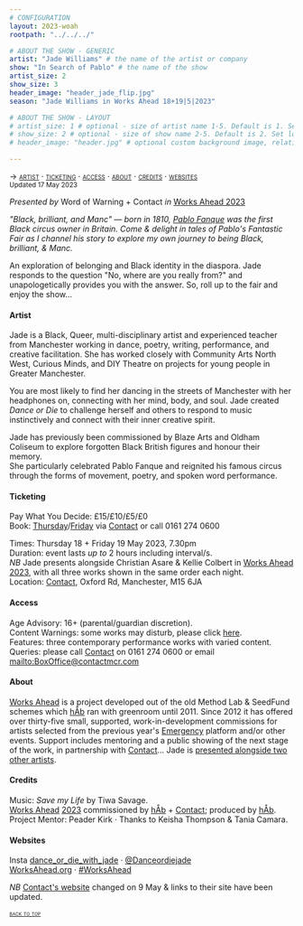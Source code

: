 ```yaml
---
# CONFIGURATION
layout: 2023-woah
rootpath: "../../../"

# ABOUT THE SHOW - GENERIC
artist: "Jade Williams" # the name of the artist or company
show: "In Search of Pablo" # the name of the show
artist_size: 2
show_size: 3
header_image: "header_jade_flip.jpg"
season: "Jade Williams in Works Ahead 18+19|5|2023"

# ABOUT THE SHOW - LAYOUT
# artist_size: 1 # optional - size of artist name 1-5. Default is 1. Set longer names to lower values
# show_size: 2 # optional - size of show name 2-5. Default is 2. Set longer names to lower values
# header_image: "header.jpg" # optional custom background image, relative to current page

---
```

<span style='font-variant: small-caps'>→ [artist](/current/2023-worksahead/williams/#artist) · [ticketing](/current/2023-worksahead/williams/#ticketing) · [access](/current/2023-worksahead/williams/#access) · [about](/current/2023-worksahead/williams/#about) · [credits](/current/2023-worksahead/williams/#credits) · [websites](/current/2023-worksahead/williams/#websites)</span><br><small>Updated 17 May 2023</small>        
        
*Presented by* Word of Warning + Contact *in* [Works Ahead 2023](/current/2023-worksahead)        
        
*"Black, brilliant, and Manc" — born in 1810, <a href="https://en.wikipedia.org/wiki/Pablo_Fanque" target="_blank">Pablo Fanque</a> was the first Black circus owner in Britain. Come & delight in tales of Pablo's Fantastic Fair as I channel his story to explore my own journey to being Black, brilliant, & Manc.*          
         
An exploration of belonging and Black identity in the diaspora. Jade responds to the question "No, where are you really from?" and unapologetically provides you with the answer. So, roll up to the fair and enjoy the show…        
         
#### Artist        
Jade is a Black, Queer, multi-disciplinary artist and experienced teacher from Manchester working in dance, poetry, writing, performance, and creative facilitation. She has worked closely with Community Arts North West, Curious Minds, and DIY Theatre on projects for young people in Greater Manchester.         
         
You are most likely to find her dancing in the streets of Manchester with her headphones on, connecting with her mind, body, and soul. Jade created *Dance or Die* to challenge herself and others to respond to music instinctively and connect with their inner creative spirit.         
         
Jade has previously been commissioned by Blaze Arts and Oldham Coliseum to explore forgotten Black British figures and honour their memory.<br>She particularly celebrated Pablo Fanque and reignited his famous circus through the forms of movement, poetry, and spoken word performance.         
         
#### Ticketing          
Pay What You Decide: £15/£10/£5/£0<br>Book: <a href="https://contactmcr.com/book/instance/310558" target="_blank">Thursday</a>/<a href="https://contactmcr.com/book/instance/310559" target="_blank">Friday</a> via <a href="https://contactmcr.com/events/works-ahead-2023" target="_blank">Contact</a> or call 0161 274 0600        
         
Times: Thursday 18 + Friday 19 May 2023, 7.30pm<br>Duration: event lasts *up to* 2 hours including interval/s.<br>*NB* Jade presents alongside Christian Asare & Kellie Colbert in [Works Ahead 2023](/current/2023-worksahead), with all three works shown in the same order each night.<br>Location: <a href="https://contactmcr.com/visit/getting-here" target="_blank">Contact</a>, Oxford Rd, Manchester, M15 6JA        
        
#### Access         
Age Advisory: 16+ (parental/guardian discretion).<br>Content Warnings: some works may disturb, please click [here](/warnings).<br>Features: three contemporary performance works with varied content.<br>Queries: please call <a href="https://contactmcr.com/visit/access" target="_blank">Contact</a> on 0161 274 0600 or email <mailto:BoxOffice@contactmcr.com>        
         
#### About           
[Works Ahead](/hab/worksahead) is a project developed out of the old Method Lab & SeedFund schemes which [hÅb](/hab) ran with greenroom until 2011.
Since 2012 it has offered over thirty-five small, supported, work-in-development commissions for artists selected from the previous year's [Emergency](/hab/emergency) platform and/or other events. Support includes mentoring and a public showing of the next stage of the work, in partnership with <a href="https://contactmcr.com" target="_blank">Contact</a>… Jade is [presented alongside two other artists](/current/2023-worksahead).         
        
#### Credits         
Music: *Save my Life* by Tiwa Savage.<br>[Works Ahead](/hab/worksahead) [2023](/current/2023-worksahead) commissioned by [hÅb](/hab) + <a href="https://contactmcr.com" target="_blank">Contact</a>; produced by [hÅb](/hab).<br>Project Mentor: Peader Kirk · Thanks to Keisha Thompson & Tania Camara.        
         
#### Websites          
Insta <a href="https://instagram.com/dance_or_die_with_jade" target="_blank">dance_or_die_with_jade</a> · <a href="https://twitter.com/Danceordiejade" target="_blank">@Danceordiejade</a><br><a href="https://worksahead.org" target="_blank">WorksAhead.org</a> · <a href="https://twitter.com/hashtag/WorksAhead" target="_blank">#WorksAhead</a>         
        
*NB* <a href="https://contactmcr.com" target="_blank">Contact's website</a> changed on 9 May & links to their site have been updated.                
        
<small><span style='font-variant: small-caps'>[back to top](/current/2023-worksahead/williams)</span></small>
